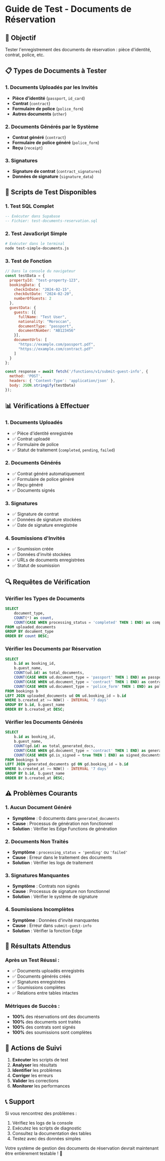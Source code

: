 # Guide de Test - Documents de Réservation

## 🎯 **Objectif**
Tester l'enregistrement des documents de réservation : pièce d'identité, contrat, police, etc.

## 📋 **Types de Documents à Tester**

### **1. Documents Uploadés par les Invités**
- **Pièce d'identité** (`passport`, `id_card`)
- **Contrat** (`contract`)
- **Formulaire de police** (`police_form`)
- **Autres documents** (`other`)

### **2. Documents Générés par le Système**
- **Contrat généré** (`contract`)
- **Formulaire de police généré** (`police_form`)
- **Reçu** (`receipt`)

### **3. Signatures**
- **Signature de contrat** (`contract_signatures`)
- **Données de signature** (`signature_data`)

## 🧪 **Scripts de Test Disponibles**

### **1. Test SQL Complet**
```sql
-- Exécuter dans Supabase
-- Fichier: test-documents-reservation.sql
```

### **2. Test JavaScript Simple**
```bash
# Exécuter dans le terminal
node test-simple-documents.js
```

### **3. Test de Fonction**
```javascript
// Dans la console du navigateur
const testData = {
  propertyId: "test-property-123",
  bookingData: {
    checkInDate: "2024-02-15",
    checkOutDate: "2024-02-20",
    numberOfGuests: 2
  },
  guestData: {
    guests: [{
      fullName: "Test User",
      nationality: "Moroccan",
      documentType: "passport",
      documentNumber: "AB123456"
    }],
    documentUrls: [
      "https://example.com/passport.pdf",
      "https://example.com/contract.pdf"
    ]
  }
};

const response = await fetch('/functions/v1/submit-guest-info', {
  method: 'POST',
  headers: { 'Content-Type': 'application/json' },
  body: JSON.stringify(testData)
});
```

## 📊 **Vérifications à Effectuer**

### **1. Documents Uploadés**
- ✅ Pièce d'identité enregistrée
- ✅ Contrat uploadé
- ✅ Formulaire de police
- ✅ Statut de traitement (`completed`, `pending`, `failed`)

### **2. Documents Générés**
- ✅ Contrat généré automatiquement
- ✅ Formulaire de police généré
- ✅ Reçu généré
- ✅ Documents signés

### **3. Signatures**
- ✅ Signature de contrat
- ✅ Données de signature stockées
- ✅ Date de signature enregistrée

### **4. Soumissions d'Invités**
- ✅ Soumission créée
- ✅ Données d'invité stockées
- ✅ URLs de documents enregistrées
- ✅ Statut de soumission

## 🔍 **Requêtes de Vérification**

### **Vérifier les Types de Documents**
```sql
SELECT 
    document_type,
    COUNT(*) as count,
    COUNT(CASE WHEN processing_status = 'completed' THEN 1 END) as completed
FROM uploaded_documents
GROUP BY document_type
ORDER BY count DESC;
```

### **Vérifier les Documents par Réservation**
```sql
SELECT 
    b.id as booking_id,
    b.guest_name,
    COUNT(ud.id) as total_documents,
    COUNT(CASE WHEN ud.document_type = 'passport' THEN 1 END) as passports,
    COUNT(CASE WHEN ud.document_type = 'contract' THEN 1 END) as contracts,
    COUNT(CASE WHEN ud.document_type = 'police_form' THEN 1 END) as police_forms
FROM bookings b
LEFT JOIN uploaded_documents ud ON ud.booking_id = b.id
WHERE b.created_at >= NOW() - INTERVAL '7 days'
GROUP BY b.id, b.guest_name
ORDER BY b.created_at DESC;
```

### **Vérifier les Documents Générés**
```sql
SELECT 
    b.id as booking_id,
    b.guest_name,
    COUNT(gd.id) as total_generated_docs,
    COUNT(CASE WHEN gd.document_type = 'contract' THEN 1 END) as generated_contracts,
    COUNT(CASE WHEN gd.is_signed = true THEN 1 END) as signed_documents
FROM bookings b
LEFT JOIN generated_documents gd ON gd.booking_id = b.id
WHERE b.created_at >= NOW() - INTERVAL '7 days'
GROUP BY b.id, b.guest_name
ORDER BY b.created_at DESC;
```

## ⚠️ **Problèmes Courants**

### **1. Aucun Document Généré**
- **Symptôme** : 0 documents dans `generated_documents`
- **Cause** : Processus de génération non fonctionnel
- **Solution** : Vérifier les Edge Functions de génération

### **2. Documents Non Traités**
- **Symptôme** : `processing_status = 'pending'` ou `'failed'`
- **Cause** : Erreur dans le traitement des documents
- **Solution** : Vérifier les logs de traitement

### **3. Signatures Manquantes**
- **Symptôme** : Contrats non signés
- **Cause** : Processus de signature non fonctionnel
- **Solution** : Vérifier le système de signature

### **4. Soumissions Incomplètes**
- **Symptôme** : Données d'invité manquantes
- **Cause** : Erreur dans `submit-guest-info`
- **Solution** : Vérifier la fonction Edge

## 🎯 **Résultats Attendus**

### **Après un Test Réussi :**
- ✅ Documents uploadés enregistrés
- ✅ Documents générés créés
- ✅ Signatures enregistrées
- ✅ Soumissions complètes
- ✅ Relations entre tables intactes

### **Métriques de Succès :**
- **100%** des réservations ont des documents
- **100%** des documents sont traités
- **100%** des contrats sont signés
- **100%** des soumissions sont complètes

## 🚀 **Actions de Suivi**

1. **Exécuter** les scripts de test
2. **Analyser** les résultats
3. **Identifier** les problèmes
4. **Corriger** les erreurs
5. **Valider** les corrections
6. **Monitorer** les performances

## 📞 **Support**

Si vous rencontrez des problèmes :
1. Vérifiez les logs de la console
2. Exécutez les scripts de diagnostic
3. Consultez la documentation des tables
4. Testez avec des données simples

Votre système de gestion des documents de réservation devrait maintenant être entièrement testable ! 🎯

